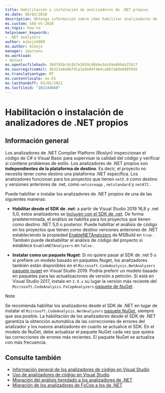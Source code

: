 ```yaml
---
title: Habilitación o instalación de analizadores de .NET propios
ms.date: 08/03/2018
description: Obtenga información sobre cómo habilitar analizadores de .NET propios desde el SDK de .NET o instalar estos analizadores como un paquete de NuGet.
ms.custom: SEO-VS-2020
ms.topic: how-to
helpviewer_keywords:
- .NET analyzers
author: mikejo5000
ms.author: mikejo
manager: jmartens
ms.workload:
- dotnet
ms.openlocfilehash: 368fd5bc9c8b7e2659c86b6e3dc69a609da37617
ms.sourcegitcommit: 4b323a8a8bfd1a1a9e84f4b4ca88fa8da690f656
ms.translationtype: MT
ms.contentlocale: es-ES
ms.lasthandoff: 03/05/2021
ms.locfileid: "102144668"
---
```

# <a name="enable-or-install-first-party-net-analyzers"></a>Habilitación o instalación de analizadores de .NET propios

## <a name="overview"></a>Información general

Los analizadores de .NET Compiler Platform (Roslyn) inspeccionan el código de C# o Visual Basic para supervisar la calidad del código y verificar si contiene problemas de estilo. Los analizadores de .NET propios son **independientes de la plataforma de destino**. Es decir, el proyecto no necesita tener como destino una plataforma .NET específica. Los analizadores funcionan para los proyectos que tienen `net5.0` como destino y versiones anteriores de .net, como `netcoreapp` , `netstandard` y `net472` .

Puede habilitar o instalar los analizadores de .NET propios de una de las siguientes maneras:

- **Habilitar desde el SDK de .net**: a partir de Visual Studio 2019 16,8 y .net 5,0, estos analizadores se [incluyen con el SDK de .net](/dotnet/fundamentals/code-analysis/overview). De forma predeterminada, el análisis se habilita para los proyectos que tienen como destino .NET 5,0 o posterior. Puede habilitar el análisis de código en los proyectos que tienen como destino versiones anteriores de .NET estableciendo la propiedad [EnableNETAnalyzers](/dotnet/core/project-sdk/msbuild-props#enablenetanalyzers) de MSBuild en `true` . También puede deshabilitar el análisis de código del proyecto si establece `EnableNETAnalyzers` en `false` .

- **Instalar como un paquete Nuget**: Si no quiere pasar al SDK de .net 5 o si prefiere un modelo basado en paquetes Nuget, los analizadores también están disponibles en el `Microsoft.CodeAnalysis.NetAnalyzers` [paquete nuget](https://www.nuget.org/packages/Microsoft.CodeAnalysis.NetAnalyzers) en Visual Studio 2019.  Podría preferir un modelo basado en paquetes para las actualizaciones de versión a petición. Si está en Visual Studio 2017, instale en `2.9.x` su lugar la versión más reciente del `Microsoft.CodeAnalysis.FxCopAnalyzers` [paquete de NuGet](https://www.nuget.org/packages/Microsoft.CodeAnalysis.FxCopAnalyzers/) .

> [!NOTE]
> Se recomienda habilitar los analizadores desde el SDK de .NET en lugar de instalar el `Microsoft.CodeAnalysis.NetAnalyzers` [paquete NuGet](https://www.nuget.org/packages/Microsoft.CodeAnalysis.NetAnalyzers), siempre que sea posible. La habilitación de los analizadores desde el SDK de .NET garantiza la obtención automática de las correcciones de errores del analizador y los nuevos analizadores en cuanto se actualice el SDK. En el modelo de NuGet, debe actualizar el paquete NuGet cada vez que quiera las correcciones de errores más recientes. El paquete NuGet se actualiza con más frecuencia.

## <a name="see-also"></a>Consulte también

- [Información general de los analizadores de código en Visual Studio](roslyn-analyzers-overview.md)
- [Uso de analizadores de código en Visual Studio](use-roslyn-analyzers.md)
- [Migración del análisis heredado a los analizadores de .NET](migrate-from-legacy-analysis-to-net-analyzers.md)
- [Migración de los analizadores de FxCop a los de .NET](migrate-from-fxcop-analyzers-to-net-analyzers.md)
